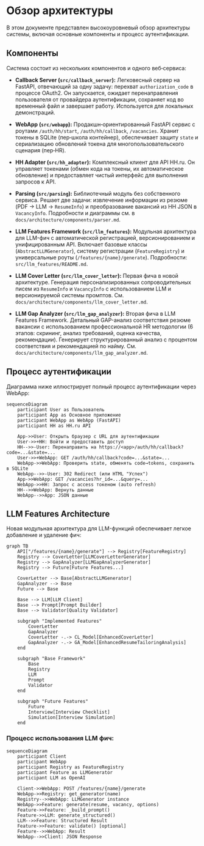# Обзор архитектуры

В этом документе представлен высокоуровневый обзор архитектуры системы, включая основные компоненты и процесс аутентификации.

## Компоненты

Система состоит из нескольких компонентов и одного веб‑сервиса:

- **Callback Server (`src/callback_server`):** Легковесный сервер на FastAPI, отвечающий за одну задачу: перехват `authorization_code` в процессе OAuth2. Он запускается, ожидает перенаправления пользователя от провайдера аутентификации, сохраняет код во временный файл и завершает работу. Используется для локальных демонстраций.

- **WebApp (`src/webapp`):** Продакшн‑ориентированный FastAPI сервис с роутами `/auth/hh/start`, `/auth/hh/callback`, `/vacancies`. Хранит токены в SQLite (пер‑школа контейнер), обеспечивает защиту `state` и сериализацию обновлений токена для многопользовательского сценария (пер‑HR).

- **HH Adapter (`src/hh_adapter`):** Комплексный клиент для API HH.ru. Он управляет токенами (обмен кода на токены, их автоматическое обновление) и предоставляет чистый интерфейс для выполнения запросов к API.

- **Parsing (`src/parsing`):** Библиотечный модуль без собственного сервиса. Решает две задачи: извлечение информации из резюме (PDF → LLM → `ResumeInfo`) и преобразование вакансий из HH JSON в `VacancyInfo`. Подробности и диаграммы см. в `docs/architecture/components/parser.md`.
 
- **LLM Features Framework (`src/llm_features`):** Модульная архитектура для LLM-фич с автоматической регистрацией, версионированием и унифицированным API. Включает базовые классы (`AbstractLLMGenerator`), систему регистрации (`FeatureRegistry`) и универсальные роуты (`/features/{name}/generate`). Подробности: `src/llm_features/README.md`.

- **LLM Cover Letter (`src/llm_cover_letter`):** Первая фича в новой архитектуре. Генерация персонализированных сопроводительных писем из `ResumeInfo` и `VacancyInfo` с использованием LLM и версионируемой системы промптов. См. `docs/architecture/components/llm_cover_letter.md`.

- **LLM Gap Analyzer (`src/llm_gap_analyzer`):** Вторая фича в LLM Features Framework. Детальный GAP-анализ соответствия резюме вакансии с использованием профессиональной HR методологии (6 этапов: скрининг, анализ требований, оценка качества, рекомендации). Генерирует структурированный анализ с процентом соответствия и рекомендацией по найму. См. `docs/architecture/components/llm_gap_analyzer.md`.

## Процесс аутентификации

Диаграмма ниже иллюстрирует полный процесс аутентификации через WebApp:

```mermaid
sequenceDiagram
    participant User as Пользователь
    participant App as Основное приложение
    participant WebApp as WebApp (FastAPI)
    participant HH as HH.ru API

    App->>User: Открыть браузер с URL для аутентификации
    User->>+HH: Войти и предоставить доступ
    HH-->>-User: Перенаправить на https://<app>/auth/hh/callback?code=...&state=...
    User->>+WebApp: GET /auth/hh/callback?code=...&state=...
    WebApp->>WebApp: Проверить state, обменять code→tokens, сохранить в SQLite
    WebApp-->>-User: 302 Redirect (или HTML "Успех")
    App->>WebApp: GET /vacancies?hr_id=...&query=...
    WebApp->>HH: Запрос c access токеном (auto refresh)
    HH-->>WebApp: Вернуть данные
    WebApp-->>App: JSON данные
```

## LLM Features Architecture

Новая модульная архитектура для LLM-функций обеспечивает легкое добавление и удаление фич:

```mermaid
graph TB
    API["/features/{name}/generate"] --> Registry[FeatureRegistry]
    Registry --> CoverLetter[LLMCoverLetterGenerator]
    Registry --> GapAnalyzer[LLMGapAnalyzerGenerator]
    Registry --> Future[Future Features...]
    
    CoverLetter --> Base[AbstractLLMGenerator]
    GapAnalyzer --> Base
    Future --> Base
    
    Base --> LLM[LLM Client]
    Base --> Prompt[Prompt Builder]
    Base --> Validator[Quality Validator]
    
    subgraph "Implemented Features"
        CoverLetter
        GapAnalyzer
        CoverLetter -.-> CL_Model[EnhancedCoverLetter]
        GapAnalyzer -.-> GA_Model[EnhancedResumeTailoringAnalysis]
    end
    
    subgraph "Base Framework"
        Base
        Registry
        LLM
        Prompt
        Validator
    end
    
    subgraph "Future Features"
        Future
        Interview[Interview Checklist]
        Simulation[Interview Simulation]
    end
```

### Процесс использования LLM фич:

```mermaid
sequenceDiagram
    participant Client
    participant WebApp
    participant Registry as FeatureRegistry
    participant Feature as LLMGenerator
    participant LLM as OpenAI

    Client->>WebApp: POST /features/{name}/generate
    WebApp->>Registry: get_generator(name)
    Registry-->>WebApp: LLMGenerator instance
    WebApp->>Feature: generate(resume, vacancy, options)
    Feature->>Feature: _build_prompt()
    Feature->>LLM: generate_structured()
    LLM-->>Feature: Structured Result
    Feature->>Feature: validate() [optional]
    Feature-->>WebApp: Result
    WebApp-->>Client: JSON Response
```
